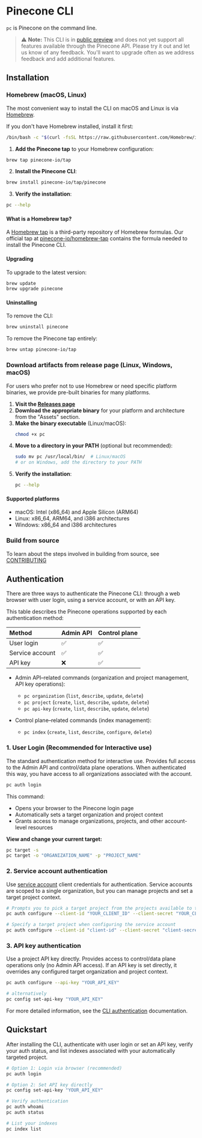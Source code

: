 # Pinecone CLI

`pc` is Pinecone on the command line.

> ⚠️ **Note:** This CLI is in [public preview](https://docs.pinecone.io/assistant-release-notes/feature-availability) and does not yet support all features available through the Pinecone API. Please try it out and let us know of any feedback. You'll want to upgrade often as we address feedback and add additional features.

## Installation

### Homebrew (macOS, Linux)

The most convenient way to install the CLI on macOS and Linux is via [Homebrew](https://brew.sh).

If you don't have Homebrew installed, install it first:

```bash
/bin/bash -c "$(curl -fsSL https://raw.githubusercontent.com/Homebrew/install/HEAD/install.sh)"
```

1. **Add the Pinecone tap** to your Homebrew configuration:

```bash
brew tap pinecone-io/tap
```

2. **Install the Pinecone CLI**:

```bash
brew install pinecone-io/tap/pinecone
```

3. **Verify the installation**:

```bash
pc --help
```

#### What is a Homebrew tap?

A [Homebrew tap](https://docs.brew.sh/Taps) is a third-party repository of Homebrew formulas. Our official tap at [pinecone-io/homebrew-tap](https://github.com/pinecone-io/homebrew-tap) contains the formula needed to install the Pinecone CLI.

#### Upgrading

To upgrade to the latest version:

```bash
brew update
brew upgrade pinecone
```

#### Uninstalling

To remove the CLI:

```bash
brew uninstall pinecone
```

To remove the Pinecone tap entirely:

```bash
brew untap pinecone-io/tap
```

### Download artifacts from release page (Linux, Windows, macOS)

For users who prefer not to use Homebrew or need specific platform binaries, we provide pre-built binaries for many platforms.

1. **Visit the [Releases page](https://github.com/pinecone-io/cli/releases)**
2. **Download the appropriate binary** for your platform and architecture from the "Assets" section.
3. **Make the binary executable** (Linux/macOS):
   ```bash
   chmod +x pc
   ```
4. **Move to a directory in your PATH** (optional but recommended):
   ```bash
   sudo mv pc /usr/local/bin/  # Linux/macOS
   # or on Windows, add the directory to your PATH
   ```
5. **Verify the installation**:
   ```bash
   pc --help
   ```

#### Supported platforms

- macOS: Intel (x86_64) and Apple Silicon (ARM64)
- Linux: x86_64, ARM64, and i386 architectures
- Windows: x86_64 and i386 architectures

### Build from source

To learn about the steps involved in building from source, see [CONTRIBUTING](./CONTRIBUTING.md)

## Authentication

There are three ways to authenticate the Pinecone CLI: through a web browser with user login, using a service account, or with an API key.

This table describes the Pinecone operations supported by each authentication method:

| Method          | Admin API | Control plane |
| :-------------- | :-------- | :------------ |
| User login      | ✅        | ✅            |
| Service account | ✅        | ✅            |
| API key         | ❌        | ✅            |

- Admin API–related commands (organization and project management, API key operations):

  - `pc organization` (`list`, `describe`, `update`, `delete`)
  - `pc project` (`create`, `list`, `describe`, `update`, `delete`)
  - `pc api-key` (`create`, `list`, `describe`, `update`, `delete`)

- Control plane–related commands (index management):
  - `pc index` (`create`, `list`, `describe`, `configure`, `delete`)

### 1. User Login (Recommended for Interactive use)

The standard authentication method for interactive use. Provides full access to the Admin API and control/data plane operations. When authenticated this way, you have access to all organizations associated with the account.

```bash
pc auth login
```

This command:

- Opens your browser to the Pinecone login page
- Automatically sets a target organization and project context
- Grants access to manage organizations, projects, and other account-level resources

**View and change your current target:**

```bash
pc target -s
pc target -o "ORGANIZATION_NAME" -p "PROJECT_NAME"
```

### 2. Service account authentication

Use [service account](https://docs.pinecone.io/guides/organizations/manage-service-accounts) client credentials for authentication. Service accounts are scoped to a single organization, but you can manage projects and set a target project context.

```bash
# Prompts you to pick a target project from the projects available to the service account
pc auth configure --client-id "YOUR_CLIENT_ID" --client-secret "YOUR_CLIENT_SECRET"

# Specify a target project when configuring the service account
pc auth configure --client-id "client-id" --client-secret "client-secret" --project-id "project-id"
```

### 3. API key authentication

Use a project API key directly. Provides access to control/data plane operations only (no Admin API access). If an API key is set directly, it overrides any configured target organization and project context.

```bash
pc auth configure --api-key "YOUR_API_KEY"

# alternatively
pc config set-api-key "YOUR_API_KEY"
```

For more detailed information, see the [CLI authentication](https://docs.pinecone.io/reference/cli/authentication) documentation.

## Quickstart

After installing the CLI, authenticate with user login or set an API key, verify your auth status, and list indexes associated with your automatically targeted project.

```bash
# Option 1: Login via browser (recommended)
pc auth login

# Option 2: Set API key directly
pc config set-api-key "YOUR_API_KEY"

# Verify authentication
pc auth whoami
pc auth status

# List your indexes
pc index list
```
